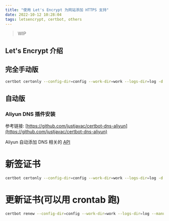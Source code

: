 ```yaml
---
title: "使用 Let's Encrypt 为网站添加 HTTPS 支持"
date: 2022-10-12 10:28:04
tags: letsencrypt, certbot, others
---
```


> WIP

## Let's Encrypt 介绍

<!--more-->

## 完全手动版

```bash
certbot certonly --config-dir=config --work-dir=work --logs-dir=log -d "\*.iuwei.fun" --manual --preferred-challenges dns-01 --server https://acme-v02.api.letsencrypt.org/directory
```

## 自动版

### Aliyun DNS 插件安装

参考链接: [https://github.com/justjavac/certbot-dns-aliyun](https://github.com/justjavac/certbot-dns-aliyun)

Aliyun 自动添加 DNS 相关的 [API](https://api.aliyun.com/document/Alidns/2015-01-09/AddDomainRecord)

# 新签证书

```bash
certbot certonly --config-dir=config --work-dir=work --logs-dir=log -d "\*.iuwei.fun" -d "iuwei.fun" --manual --preferred-challenges dns-01 --manual-auth-hook "alidns" --manual-cleanup-hook "alidns clean" --server https://acme-v02.api.letsencrypt.org/directory
```

# 更新证书(可以用 crontab 跑)

```bash
certbot renew --config-dir=config --work-dir=work --logs-dir=log --manual --preferred-challenges dns-01 --manual-auth-hook "alidns" --manual-cleanup-hook "alidns clean" --deploy-hook "nginx -s reload"
```
